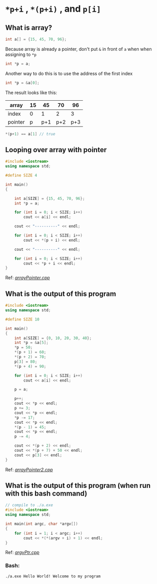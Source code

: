 # `*p+i` , `*(p+i)` , and `p[i]`

## What is array?

```cpp
int a[] = {15, 45, 70, 96};
```

Because array is already a pointer, don't put `&` in front of `a` when when assigning to `*p`

```cpp
int *p = a;
```

Another way to do this is to use the address of the first index

```cpp
int *p = &a[0];
```

The result looks like this:

| array   | 15  | 45  | 70  | 96  |
| ------- | --- | --- | --- | --- |
| index   | 0   | 1   | 2   | 3   |
| pointer | p   | p+1 | p+2 | p+3 |

```cpp
*(p+1) == a[1] // true
```

## Looping over array with pointer

```cpp
#include <iostream>
using namespace std;

#define SIZE 4

int main()
{

    int a[SIZE] = {15, 45, 70, 96};
    int *p = a;

    for (int i = 0; i < SIZE; i++)
        cout << a[i] << endl;

    cout << "----------" << endl;

    for (int i = 0; i < SIZE; i++)
        cout << *(p + i) << endl;

    cout << "----------" << endl;

    for (int i = 0; i < SIZE; i++)
        cout << *p + i << endl;
}
```

Ref: _[arrayPointer.cpp](./Code/arrayPointer.cpp)_

## What is the output of this program

```cpp
#include <iostream>
using namespace std;

#define SIZE 10

int main()
{
    int a[SIZE] = {0, 10, 20, 30, 40};
    int *p = &a[5];
    *p = 50;
    *(p + 1) = 60;
    *(p + 2) = 70;
    p[3] = 80;
    *(p + 4) = 90;

    for (int i = 0; i < SIZE; i++)
        cout << a[i] << endl;

    p = a;

    p++;
    cout << *p << endl;
    p += 3;
    cout << *p << endl;
    *p -= 17;
    cout << *p << endl;
    *(p - 1) = 45;
    cout << *p << endl;
    p -= 4;

    cout << *(p + 2) << endl;
    cout << *(p + 7) + 50 << endl;
    cout << p[3] << endl;
}
```

Ref: _[arrayPointer2.cpp](./Code/arrayPointer2.cpp)_

## What is the output of this program (when run with this bash command)

```cpp
// compile to ./a.exe
#include <iostream>
using namespace std;

int main(int argc, char *argv[])
{
    for (int i = 1; i < argc; i++)
        cout << *(*(argv + i) + 1) << endl;
}
```

Ref: _[argvPtr.cpp](./Code/argvPtr.cpp)_

### Bash:

```bash
./a.exe Hello World! Welcome to my program
```
